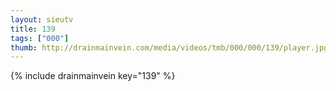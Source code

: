 ```yaml
--- 
layout: sieutv
title: 139
tags: ["000"]
thumb: http://drainmainvein.com/media/videos/tmb/000/000/139/player.jpg
---
```

{% include drainmainvein key="139" %} 
